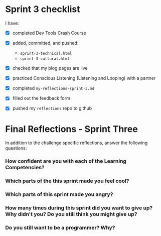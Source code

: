 # Sprint 3 checklist

I have:
- [x] completed Dev Tools Crash Course
- [x] added, committed, and pushed:
    - `sprint-3-technical.html` 
    - `sprint-3-cultural.html` 
- [x] checked that my blog pages are live
- [x] practiced Conscious Listening (Listening and Looping) with a partner
- [x] completed `my-reflections-sprint-3.md`
- [x] filled out the feedback form
- [x] pushed my `reflections` repo to github



# Final Reflections - Sprint Three 

In addition to the challenge specific reflections, answer the following questions:

### How confident are you with each of the Learning Competencies?



### Which parts of the this sprint made you feel cool?



### Which parts of this sprint made you angry?



### How many times during this sprint did you want to give up? Why didn't you? Do you still think you might give up?



### Do you still want to be a programmer? Why?




